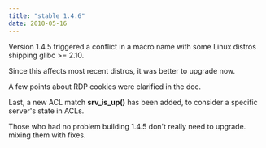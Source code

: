 ```yaml
---
title: "stable 1.4.6"
date: 2010-05-16
---
```

Version 1.4.5 triggered a conflict in a macro name with some Linux distros shipping glibc >= 2.10.

Since this affects most recent distros, it was better to upgrade now.

A few points about RDP cookies were clarified in the doc.

Last, a new ACL match **srv\_is\_up()** has been added, to consider a specific server's state in ACLs.

Those who had no problem building 1.4.5 don't really need to upgrade. mixing them with fixes.
